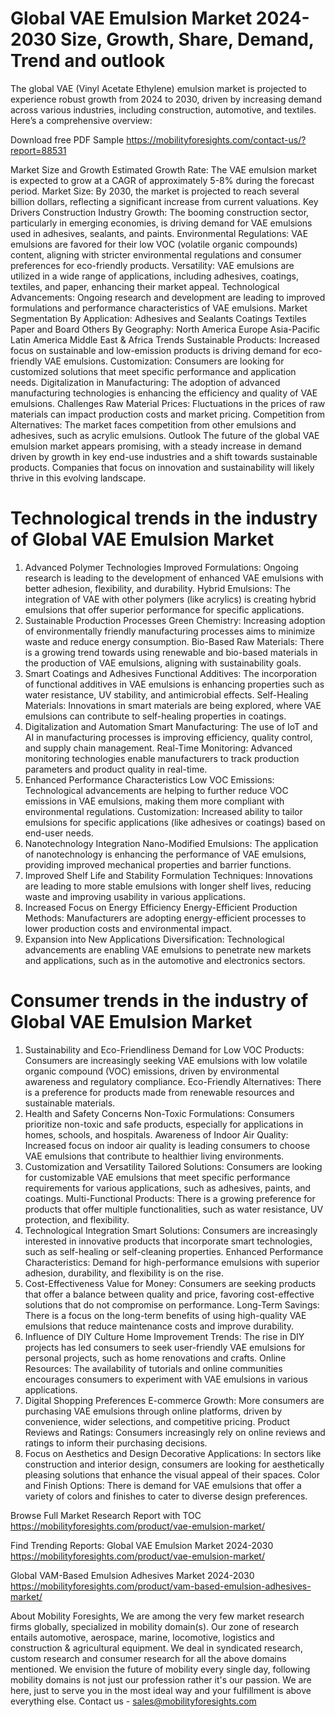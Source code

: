 # Global VAE Emulsion Market 2024-2030 Size, Growth, Share, Demand, Trend and outlook
The global VAE (Vinyl Acetate Ethylene) emulsion market is projected to experience robust growth from 2024 to 2030, driven by increasing demand across various industries, including construction, automotive, and textiles. Here’s a comprehensive overview:


Download free PDF Sample https://mobilityforesights.com/contact-us/?report=88531 

Market Size and Growth
Estimated Growth Rate: The VAE emulsion market is expected to grow at a CAGR of approximately 5-8% during the forecast period.
Market Size: By 2030, the market is projected to reach several billion dollars, reflecting a significant increase from current valuations.
Key Drivers
Construction Industry Growth: The booming construction sector, particularly in emerging economies, is driving demand for VAE emulsions used in adhesives, sealants, and paints.
Environmental Regulations: VAE emulsions are favored for their low VOC (volatile organic compounds) content, aligning with stricter environmental regulations and consumer preferences for eco-friendly products.
Versatility: VAE emulsions are utilized in a wide range of applications, including adhesives, coatings, textiles, and paper, enhancing their market appeal.
Technological Advancements: Ongoing research and development are leading to improved formulations and performance characteristics of VAE emulsions.
Market Segmentation
By Application:
Adhesives and Sealants
Coatings
Textiles
Paper and Board
Others
By Geography:
North America
Europe
Asia-Pacific
Latin America
Middle East & Africa
Trends
Sustainable Products: Increased focus on sustainable and low-emission products is driving demand for eco-friendly VAE emulsions.
Customization: Consumers are looking for customized solutions that meet specific performance and application needs.
Digitalization in Manufacturing: The adoption of advanced manufacturing technologies is enhancing the efficiency and quality of VAE emulsions.
Challenges
Raw Material Prices: Fluctuations in the prices of raw materials can impact production costs and market pricing.
Competition from Alternatives: The market faces competition from other emulsions and adhesives, such as acrylic emulsions.
Outlook
The future of the global VAE emulsion market appears promising, with a steady increase in demand driven by growth in key end-use industries and a shift towards sustainable products. Companies that focus on innovation and sustainability will likely thrive in this evolving landscape.

# Technological trends in the industry of Global VAE Emulsion Market
1. Advanced Polymer Technologies
Improved Formulations: Ongoing research is leading to the development of enhanced VAE emulsions with better adhesion, flexibility, and durability.
Hybrid Emulsions: The integration of VAE with other polymers (like acrylics) is creating hybrid emulsions that offer superior performance for specific applications.
2. Sustainable Production Processes
Green Chemistry: Increasing adoption of environmentally friendly manufacturing processes aims to minimize waste and reduce energy consumption.
Bio-Based Raw Materials: There is a growing trend towards using renewable and bio-based materials in the production of VAE emulsions, aligning with sustainability goals.
3. Smart Coatings and Adhesives
Functional Additives: The incorporation of functional additives in VAE emulsions is enhancing properties such as water resistance, UV stability, and antimicrobial effects.
Self-Healing Materials: Innovations in smart materials are being explored, where VAE emulsions can contribute to self-healing properties in coatings.
4. Digitalization and Automation
Smart Manufacturing: The use of IoT and AI in manufacturing processes is improving efficiency, quality control, and supply chain management.
Real-Time Monitoring: Advanced monitoring technologies enable manufacturers to track production parameters and product quality in real-time.
5. Enhanced Performance Characteristics
Low VOC Emissions: Technological advancements are helping to further reduce VOC emissions in VAE emulsions, making them more compliant with environmental regulations.
Customization: Increased ability to tailor emulsions for specific applications (like adhesives or coatings) based on end-user needs.
6. Nanotechnology Integration
Nano-Modified Emulsions: The application of nanotechnology is enhancing the performance of VAE emulsions, providing improved mechanical properties and barrier functions.
7. Improved Shelf Life and Stability
Formulation Techniques: Innovations are leading to more stable emulsions with longer shelf lives, reducing waste and improving usability in various applications.
8. Increased Focus on Energy Efficiency
Energy-Efficient Production Methods: Manufacturers are adopting energy-efficient processes to lower production costs and environmental impact.
9. Expansion into New Applications
Diversification: Technological advancements are enabling VAE emulsions to penetrate new markets and applications, such as in the automotive and electronics sectors.

# Consumer trends in the industry of Global VAE Emulsion Market
1. Sustainability and Eco-Friendliness
Demand for Low VOC Products: Consumers are increasingly seeking VAE emulsions with low volatile organic compound (VOC) emissions, driven by environmental awareness and regulatory compliance.
Eco-Friendly Alternatives: There is a preference for products made from renewable resources and sustainable materials.
2. Health and Safety Concerns
Non-Toxic Formulations: Consumers prioritize non-toxic and safe products, especially for applications in homes, schools, and hospitals.
Awareness of Indoor Air Quality: Increased focus on indoor air quality is leading consumers to choose VAE emulsions that contribute to healthier living environments.
3. Customization and Versatility
Tailored Solutions: Consumers are looking for customizable VAE emulsions that meet specific performance requirements for various applications, such as adhesives, paints, and coatings.
Multi-Functional Products: There is a growing preference for products that offer multiple functionalities, such as water resistance, UV protection, and flexibility.
4. Technological Integration
Smart Solutions: Consumers are increasingly interested in innovative products that incorporate smart technologies, such as self-healing or self-cleaning properties.
Enhanced Performance Characteristics: Demand for high-performance emulsions with superior adhesion, durability, and flexibility is on the rise.
5. Cost-Effectiveness
Value for Money: Consumers are seeking products that offer a balance between quality and price, favoring cost-effective solutions that do not compromise on performance.
Long-Term Savings: There is a focus on the long-term benefits of using high-quality VAE emulsions that reduce maintenance costs and improve durability.
6. Influence of DIY Culture
Home Improvement Trends: The rise in DIY projects has led consumers to seek user-friendly VAE emulsions for personal projects, such as home renovations and crafts.
Online Resources: The availability of tutorials and online communities encourages consumers to experiment with VAE emulsions in various applications.
7. Digital Shopping Preferences
E-commerce Growth: More consumers are purchasing VAE emulsions through online platforms, driven by convenience, wider selections, and competitive pricing.
Product Reviews and Ratings: Consumers increasingly rely on online reviews and ratings to inform their purchasing decisions.
8. Focus on Aesthetics and Design
Decorative Applications: In sectors like construction and interior design, consumers are looking for aesthetically pleasing solutions that enhance the visual appeal of their spaces.
Color and Finish Options: There is demand for VAE emulsions that offer a variety of colors and finishes to cater to diverse design preferences.

Browse Full Market Research Report with TOC https://mobilityforesights.com/product/vae-emulsion-market/ 


Find Trending Reports:
Global VAE Emulsion Market 2024-2030 https://mobilityforesights.com/product/vae-emulsion-market/ 
  
Global VAM-Based Emulsion Adhesives Market 2024-2030 https://mobilityforesights.com/product/vam-based-emulsion-adhesives-market/ 


About Mobility Foresights,
We are among the very few market research firms globally, specialized in mobility domain(s). Our zone of research entails automotive, aerospace, marine, locomotive, logistics and construction & agricultural equipment. We deal in syndicated research, custom research and consumer research for all the above domains mentioned.
We envision the future of mobility every single day, following mobility domains is not just our profession rather it's our passion. We are here, just to serve you in the most ideal way and your fulfillment is above everything else. Contact us -  sales@mobilityforesights.com 








